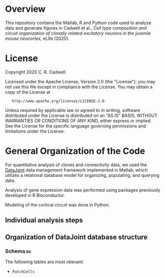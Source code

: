 Overview
========

This repository contains the Matlab, R and Python code used to analyze data and generate figures in Cadwell et al., _Cell type composition and circuit organization of clonally related excitatory neurons in the juvenile mouse neocortex_, eLife (2020). 

License
=======

Copyright 2020 C. R. Cadwell

   Licensed under the Apache License, Version 2.0 (the "License");
   you may not use this file except in compliance with the License.
   You may obtain a copy of the License at

       http://www.apache.org/licenses/LICENSE-2.0

   Unless required by applicable law or agreed to in writing, software
   distributed under the License is distributed on an "AS IS" BASIS,
   WITHOUT WARRANTIES OR CONDITIONS OF ANY KIND, either express or implied.
   See the License for the specific language governing permissions and
   limitations under the License.
   
General Organization of the Code
================================
For quantitative analysis of clones and connectivity data, we used the [DataJoint](https://github.com/datajoint) data management framework implemented in Matlab, which utilizes a relational database model for organizing, populating, and querying data. 

Analysis of gene expression data was performed using packages previously developed in R Bioconductor.

Modeling of the cortical circuit was done in Python.

Individual analysis steps
-------------------------
###

###

Organization of DataJoint database structure
--------------------------------

### Schema `mc`
The following tables are most relevant:

* `PatchCells`

